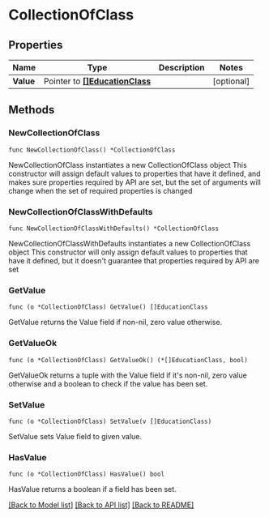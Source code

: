 # CollectionOfClass

## Properties

Name | Type | Description | Notes
------------ | ------------- | ------------- | -------------
**Value** | Pointer to [**[]EducationClass**](EducationClass.md) |  | [optional] 

## Methods

### NewCollectionOfClass

`func NewCollectionOfClass() *CollectionOfClass`

NewCollectionOfClass instantiates a new CollectionOfClass object
This constructor will assign default values to properties that have it defined,
and makes sure properties required by API are set, but the set of arguments
will change when the set of required properties is changed

### NewCollectionOfClassWithDefaults

`func NewCollectionOfClassWithDefaults() *CollectionOfClass`

NewCollectionOfClassWithDefaults instantiates a new CollectionOfClass object
This constructor will only assign default values to properties that have it defined,
but it doesn't guarantee that properties required by API are set

### GetValue

`func (o *CollectionOfClass) GetValue() []EducationClass`

GetValue returns the Value field if non-nil, zero value otherwise.

### GetValueOk

`func (o *CollectionOfClass) GetValueOk() (*[]EducationClass, bool)`

GetValueOk returns a tuple with the Value field if it's non-nil, zero value otherwise
and a boolean to check if the value has been set.

### SetValue

`func (o *CollectionOfClass) SetValue(v []EducationClass)`

SetValue sets Value field to given value.

### HasValue

`func (o *CollectionOfClass) HasValue() bool`

HasValue returns a boolean if a field has been set.


[[Back to Model list]](../README.md#documentation-for-models) [[Back to API list]](../README.md#documentation-for-api-endpoints) [[Back to README]](../README.md)


